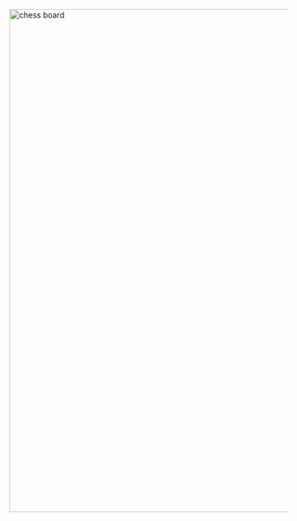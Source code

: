 
<img width="1327" height="910" alt="chess board" src="https://github.com/user-attachments/assets/162b534a-acac-434e-882b-ce692c6aa909" />
